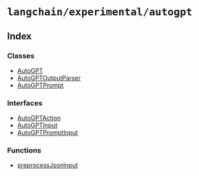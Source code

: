 `langchain/experimental/autogpt`
================================

Index[](#index "Direct link to Index")
---------------------------------------

### Classes[](#classes "Direct link to Classes")

*   [AutoGPT](/docs/api/experimental_autogpt/classes/AutoGPT)
*   [AutoGPTOutputParser](/docs/api/experimental_autogpt/classes/AutoGPTOutputParser)
*   [AutoGPTPrompt](/docs/api/experimental_autogpt/classes/AutoGPTPrompt)

### Interfaces[](#interfaces "Direct link to Interfaces")

*   [AutoGPTAction](/docs/api/experimental_autogpt/interfaces/AutoGPTAction)
*   [AutoGPTInput](/docs/api/experimental_autogpt/interfaces/AutoGPTInput)
*   [AutoGPTPromptInput](/docs/api/experimental_autogpt/interfaces/AutoGPTPromptInput)

### Functions[](#functions "Direct link to Functions")

*   [preprocessJsonInput](/docs/api/experimental_autogpt/functions/preprocessJsonInput)